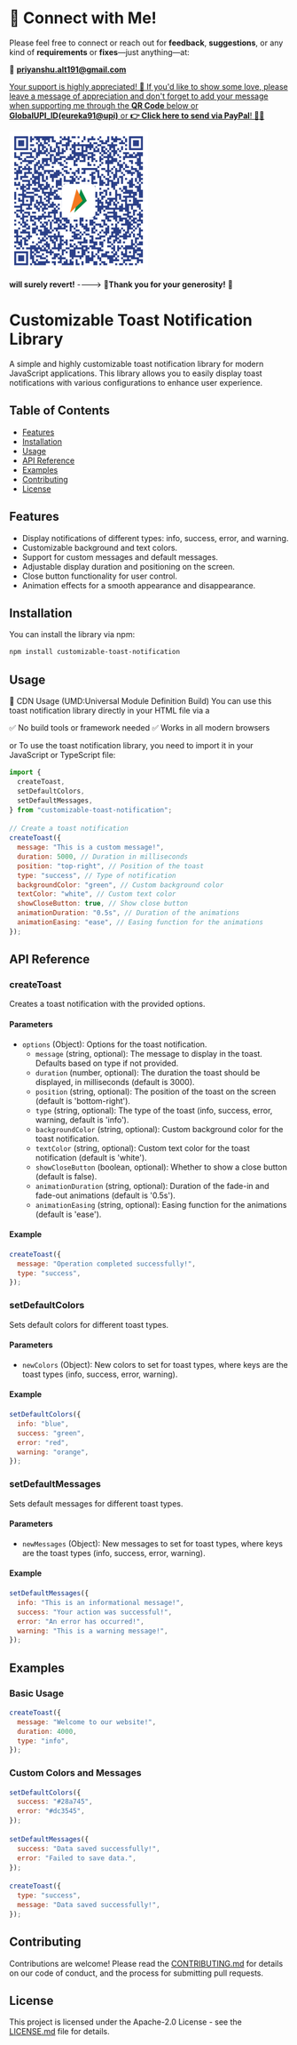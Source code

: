 # 🌟 Connect with Me!

Please feel free to connect or reach out for **feedback**, **suggestions**, or any kind of **requirements** or **fixes**—just anything—at:

📧 **priyanshu.alt191@gmail.com**

<u>Your support is highly appreciated! 🙌 If you'd like to show some love, please leave a message of appreciation and don't forget to add your message when supporting me through the **QR Code** below
or
**GlobalUPI_ID(eureka91@upi)**
or
**👉 [Click here to send via PayPal](https://paypal.me/priyanshupatel1)**! 💬💖
</u>

![Support Me](https://github.com/sammy-cool/support_qr/blob/eb14a600e04dc48dacab11e22cd28f18a31f7a12/support_qr.png)

**will surely revert!**
---->
**💖Thank you for your generosity!** 🙏

# Customizable Toast Notification Library

A simple and highly customizable toast notification library for modern JavaScript applications. This library allows you to easily display toast notifications with various configurations to enhance user experience.

## Table of Contents

- [Features](#features)
- [Installation](#installation)
- [Usage](#usage)
- [API Reference](#api-reference)
- [Examples](#examples)
- [Contributing](#contributing)
- [License](#license)

## Features

- Display notifications of different types: info, success, error, and warning.
- Customizable background and text colors.
- Support for custom messages and default messages.
- Adjustable display duration and positioning on the screen.
- Close button functionality for user control.
- Animation effects for a smooth appearance and disappearance.

## Installation

You can install the library via npm:

```bash
npm install customizable-toast-notification
```

## Usage

🔌 CDN Usage (UMD:Universal Module Definition Build)
You can use this toast notification library directly in your HTML file via a <script> tag:

<script src="https://cdn.jsdelivr.net/npm/customizable-toast-notification/dist/index.umd.js"></script>
<script>
  customizableToast.createToast({
    message: "Hello from the browser!",
    type: "success",
    position: "top-center",
    duration: 4000
  });
</script>

✅ No build tools or framework needed
✅ Works in all modern browsers

or To use the toast notification library, you need to import it in your JavaScript or TypeScript file:

```javascript
import {
  createToast,
  setDefaultColors,
  setDefaultMessages,
} from "customizable-toast-notification";

// Create a toast notification
createToast({
  message: "This is a custom message!",
  duration: 5000, // Duration in milliseconds
  position: "top-right", // Position of the toast
  type: "success", // Type of notification
  backgroundColor: "green", // Custom background color
  textColor: "white", // Custom text color
  showCloseButton: true, // Show close button
  animationDuration: "0.5s", // Duration of the animations
  animationEasing: "ease", // Easing function for the animations
});
```

## API Reference

### createToast

Creates a toast notification with the provided options.

#### Parameters

- `options` (Object): Options for the toast notification.
  - `message` (string, optional): The message to display in the toast. Defaults based on type if not provided.
  - `duration` (number, optional): The duration the toast should be displayed, in milliseconds (default is 3000).
  - `position` (string, optional): The position of the toast on the screen (default is 'bottom-right').
  - `type` (string, optional): The type of the toast (info, success, error, warning, default is 'info').
  - `backgroundColor` (string, optional): Custom background color for the toast notification.
  - `textColor` (string, optional): Custom text color for the toast notification (default is 'white').
  - `showCloseButton` (boolean, optional): Whether to show a close button (default is false).
  - `animationDuration` (string, optional): Duration of the fade-in and fade-out animations (default is '0.5s').
  - `animationEasing` (string, optional): Easing function for the animations (default is 'ease').

#### Example

```javascript
createToast({
  message: "Operation completed successfully!",
  type: "success",
});
```

### setDefaultColors

Sets default colors for different toast types.

#### Parameters

- `newColors` (Object): New colors to set for toast types, where keys are the toast types (info, success, error, warning).

#### Example

```javascript
setDefaultColors({
  info: "blue",
  success: "green",
  error: "red",
  warning: "orange",
});
```

### setDefaultMessages

Sets default messages for different toast types.

#### Parameters

- `newMessages` (Object): New messages to set for toast types, where keys are the toast types (info, success, error, warning).

#### Example

```javascript
setDefaultMessages({
  info: "This is an informational message!",
  success: "Your action was successful!",
  error: "An error has occurred!",
  warning: "This is a warning message!",
});
```

## Examples

### Basic Usage

```javascript
createToast({
  message: "Welcome to our website!",
  duration: 4000,
  type: "info",
});
```

### Custom Colors and Messages

```javascript
setDefaultColors({
  success: "#28a745",
  error: "#dc3545",
});

setDefaultMessages({
  success: "Data saved successfully!",
  error: "Failed to save data.",
});

createToast({
  type: "success",
  message: "Data saved successfully!",
});
```

## Contributing

Contributions are welcome! Please read the [CONTRIBUTING.md]() for details on our code of conduct, and the process for submitting pull requests.

## License

This project is licensed under the Apache-2.0 License - see the [LICENSE.md](LICENSE) file for details.
